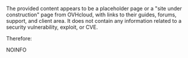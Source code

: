 The provided content appears to be a placeholder page or a "site under construction" page from OVHcloud, with links to their guides, forums, support, and client area. It does not contain any information related to a security vulnerability, exploit, or CVE.

Therefore:

NOINFO